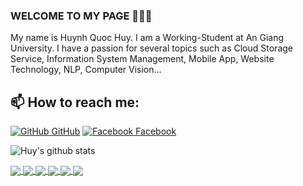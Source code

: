 ### WELCOME TO MY PAGE 👋👋👋
My name is Huynh Quoc Huy. I am a Working-Student at An Giang University. I have a passion for several topics such as Cloud Storage Service,  Information System Management, Mobile App, Website Technology, NLP, Computer Vision...<br>
## 📫 How to reach me: 

[![GitHub](https://i.stack.imgur.com/tskMh.png) GitHub](https://github.com/hkhuang07/) 
[![Facebook](https://github.com/vietnh1009/introduction/blob/main/Facebook.png) Facebook](https://www.facebook.com/hk.huang07/)



![Huy's github stats](https://github-readme-stats-git-masterrstaa-rickstaa.vercel.app/api?username=hkhuang07&show_icons=true&theme=tokyonight&hide=contribs,prs,issues)

<a href="https://github.com/hkhuang07/Sales-Management-Application-In-3-Layer-Architecture-EF-Core">
  <!-- Change the `github-readme-stats.anuraghazra1.vercel.app` to `github-readme-stats.vercel.app`  -->
  <img align="center" src="https://github-readme-stats.anuraghazra1.vercel.app/api/pin/?username=hkhuang07&repo=Sales-Management-Application-In-3-Layer-Architecture-EF-Core&theme=radical" />
</a>    
<a href="https://github.com/hkhuang07/Sales-Management-Mobile-App-Firebase">
  <!-- Change the `github-readme-stats.anuraghazra1.vercel.app` to `github-readme-stats.vercel.app`  -->
  <img align="center" src="https://github-readme-stats.anuraghazra1.vercel.app/api/pin/?username=hkhuang07&repo=Sales-Management-Mobile-App-Firebase&theme=merko" />
</a>

<a href="https://github.com/hkhuang07/Sales-Management-Website-Supabase">
  <!-- Change the `github-readme-stats.anuraghazra1.vercel.app` to `github-readme-stats.vercel.app`  -->
  <img align="center" src="https://github-readme-stats.anuraghazra1.vercel.app/api/pin/?username=hkhuang07&repo=Sales-Management-Website-Supabase&theme=gruvbox" />
</a>    

<a href="https://github.com/hkhuang07/Online-News-Site-NodeJS-MongoDB-Atlat">
  <!-- Change the `github-readme-stats.anuraghazra1.vercel.app` to `github-readme-stats.vercel.app`  -->
  <img align="center" src="https://github-readme-stats.anuraghazra1.vercel.app/api/pin/?username=hkhuang07&repo=Online-News-Site-NodeJS-MongoDB-Atlat&theme=dark" />
</a>

<a href="https://github.com/hkhuang07/2H-SecondHand-Website-PHP">
  <!-- Change the `github-readme-stats.anuraghazra1.vercel.app` to `github-readme-stats.vercel.app`  -->
  <img align="center" src="https://github-readme-stats.anuraghazra1.vercel.app/api/pin/?username=hkhuang07&repo=2H-SecondHand-Website-PHP&theme=onedark" />
</a>    

<a href="https://github.com/hkhuang07/Long-Xuyen-Map-Website-Firesbase">
  <!-- Change the `github-readme-stats.anuraghazra1.vercel.app` to `github-readme-stats.vercel.app`  -->
  <img align="center" src="https://github-readme-stats.anuraghazra1.vercel.app/api/pin/?username=hkhuang07&repo=Long-Xuyen-Map-Website-Firesbase&theme=cobalt" />
</a>

<!--theme=synthwave />
    theme=highcontrast" />
    theme=dracula"  />
    theme=radical" />
    theme=merko" />
    theme=gruvbox" />
    theme=dark" />
    theme=onedark" />
    theme=cobalt" />
!-->
